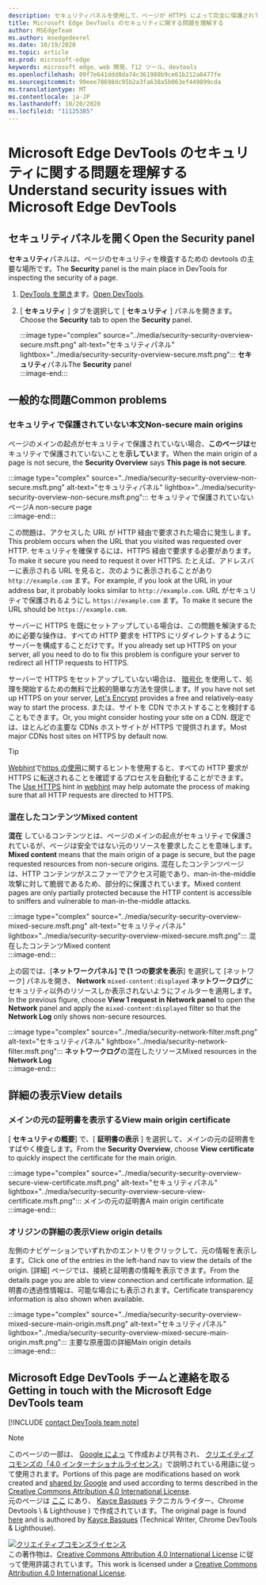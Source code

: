 ```yaml
---
description: セキュリティパネルを使用して、ページが HTTPS によって完全に保護されていることを確認します。
title: Microsoft Edge DevTools のセキュリティに関する問題を理解する
author: MSEdgeTeam
ms.author: msedgedevrel
ms.date: 10/19/2020
ms.topic: article
ms.prod: microsoft-edge
keywords: microsoft edge、web 開発、f12 ツール、devtools
ms.openlocfilehash: 09f7e641ddd8da74c361980b9ce61b212a8477fe
ms.sourcegitcommit: 99eee78698dc95b2a3fa638a5b063ef449899cda
ms.translationtype: MT
ms.contentlocale: ja-JP
ms.lasthandoff: 10/20/2020
ms.locfileid: "11125385"
---
```

<!-- Copyright Kayce Basques 

   Licensed under the Apache License, Version 2.0 (the "License");
   you may not use this file except in compliance with the License.
   You may obtain a copy of the License at

       https://www.apache.org/licenses/LICENSE-2.0

   Unless required by applicable law or agreed to in writing, software
   distributed under the License is distributed on an "AS IS" BASIS,
   WITHOUT WARRANTIES OR CONDITIONS OF ANY KIND, either express or implied.
   See the License for the specific language governing permissions and
   limitations under the License.  -->  

# <span data-ttu-id="0c113-104">Microsoft Edge DevTools のセキュリティに関する問題を理解する</span><span class="sxs-lookup"><span data-stu-id="0c113-104">Understand security issues with Microsoft Edge DevTools</span></span>  

  

<!--Use the **Security** Panel in [Microsoft Edge DevTools][MicrosoftEdgeDevTools] to make sure HTTPS is properly implemented on a page.  See **Why HTTPS Matters** to learn why every website should be protected with HTTPS, even sites that do not handle sensitive user data.  -->  

<!--todo: add section when why-https is available -->  

## <span data-ttu-id="0c113-105">セキュリティパネルを開く</span><span class="sxs-lookup"><span data-stu-id="0c113-105">Open the Security panel</span></span>  

<span data-ttu-id="0c113-106">**セキュリティ**パネルは、ページのセキュリティを検査するための devtools の主要な場所です。</span><span class="sxs-lookup"><span data-stu-id="0c113-106">The **Security** panel is the main place in DevTools for inspecting the security of a page.</span></span>  

1.  <span data-ttu-id="0c113-107">[DevTools を開き][DevToolsOpen]ます。</span><span class="sxs-lookup"><span data-stu-id="0c113-107">[Open DevTools][DevToolsOpen].</span></span>  
1.  <span data-ttu-id="0c113-108">[ **セキュリティ** ] タブを選択して [ **セキュリティ** ] パネルを開きます。</span><span class="sxs-lookup"><span data-stu-id="0c113-108">Choose the **Security** tab to open the **Security** panel.</span></span>  
    
    :::image type="complex" source="../media/security-security-overview-secure.msft.png" alt-text="セキュリティパネル" lightbox="../media/security-security-overview-secure.msft.png":::
       <span data-ttu-id="0c113-110">**セキュリティ**パネル</span><span class="sxs-lookup"><span data-stu-id="0c113-110">The **Security** panel</span></span>  
    :::image-end:::  
    
## <span data-ttu-id="0c113-111">一般的な問題</span><span class="sxs-lookup"><span data-stu-id="0c113-111">Common problems</span></span>  

### <span data-ttu-id="0c113-112">セキュリティで保護されていない本文</span><span class="sxs-lookup"><span data-stu-id="0c113-112">Non-secure main origins</span></span>  

<span data-ttu-id="0c113-113">ページのメインの起点がセキュリティで保護されていない場合、**このページは**セキュリティで保護されていないことを**示してい**ます。</span><span class="sxs-lookup"><span data-stu-id="0c113-113">When the main origin of a page is not secure, the **Security Overview** says **This page is not secure**.</span></span>  

:::image type="complex" source="../media/security-security-overview-non-secure.msft.png" alt-text="セキュリティパネル" lightbox="../media/security-security-overview-non-secure.msft.png":::
   <span data-ttu-id="0c113-115">セキュリティで保護されていないページ</span><span class="sxs-lookup"><span data-stu-id="0c113-115">A non-secure page</span></span>  
:::image-end:::  

<span data-ttu-id="0c113-116">この問題は、アクセスした URL が HTTP 経由で要求された場合に発生します。</span><span class="sxs-lookup"><span data-stu-id="0c113-116">This problem occurs when the URL that you visited was requested over HTTP.</span></span>  <span data-ttu-id="0c113-117">セキュリティを確保するには、HTTPS 経由で要求する必要があります。</span><span class="sxs-lookup"><span data-stu-id="0c113-117">To make it secure you need to request it over HTTPS.</span></span>  <span data-ttu-id="0c113-118">たとえば、アドレスバーに表示される URL を見ると、次のように表示されることがあり `http://example.com` ます。</span><span class="sxs-lookup"><span data-stu-id="0c113-118">For example, if you look at the URL in your address bar, it probably looks similar to `http://example.com`.</span></span>  <span data-ttu-id="0c113-119">URL がセキュリティで保護されるようにし `https://example.com` ます。</span><span class="sxs-lookup"><span data-stu-id="0c113-119">To make it secure the URL should be `https://example.com`.</span></span>  

<span data-ttu-id="0c113-120">サーバーに HTTPS を既にセットアップしている場合は、この問題を解決するために必要な操作は、すべての HTTP 要求を HTTPS にリダイレクトするようにサーバーを構成することだけです。</span><span class="sxs-lookup"><span data-stu-id="0c113-120">If you already set up HTTPS on your server, all you need to do to fix this problem is configure your server to redirect all HTTP requests to HTTPS.</span></span>  

<span data-ttu-id="0c113-121">サーバーで HTTPS をセットアップしていない場合は、 [暗号化][LetsEncrypt] を使用して、処理を開始するための無料で比較的簡単な方法を提供します。</span><span class="sxs-lookup"><span data-stu-id="0c113-121">If you have not set up HTTPS on your server, [Let's Encrypt][LetsEncrypt] provides a free and relatively-easy way to start the process.</span></span>  <span data-ttu-id="0c113-122">または、サイトを CDN でホストすることを検討することもできます。</span><span class="sxs-lookup"><span data-stu-id="0c113-122">Or, you might consider hosting your site on a CDN.</span></span>  <span data-ttu-id="0c113-123">既定では、ほとんどの主要な CDNs ホストサイトが HTTPS で提供されます。</span><span class="sxs-lookup"><span data-stu-id="0c113-123">Most major CDNs host sites on HTTPS by default now.</span></span>  

> [!TIP]
> <span data-ttu-id="0c113-124">[Webhint][Webhint]で[https の使用][WebhintUseHttps]に関するヒントを使用すると、すべての HTTP 要求が HTTPS に転送されることを確認するプロセスを自動化することができます。</span><span class="sxs-lookup"><span data-stu-id="0c113-124">The [Use HTTPS][WebhintUseHttps] hint in [webhint][Webhint] may help automate the process of making sure that all HTTP requests are directed to HTTPS.</span></span>  

### <span data-ttu-id="0c113-125">混在したコンテンツ</span><span class="sxs-lookup"><span data-stu-id="0c113-125">Mixed content</span></span>  

<span data-ttu-id="0c113-126">**混在** しているコンテンツとは、ページのメインの起点がセキュリティで保護されているが、ページは安全ではない元のリソースを要求したことを意味します。</span><span class="sxs-lookup"><span data-stu-id="0c113-126">**Mixed content** means that the main origin of a page is secure, but the page requested resources from non-secure origins.</span></span>  <span data-ttu-id="0c113-127">混在したコンテンツページは、HTTP コンテンツがスニファーでアクセス可能であり、man-in-the-middle 攻撃に対して脆弱であるため、部分的に保護されています。</span><span class="sxs-lookup"><span data-stu-id="0c113-127">Mixed content pages are only partially protected because the HTTP content is accessible to sniffers and vulnerable to man-in-the-middle attacks.</span></span>  

:::image type="complex" source="../media/security-security-overview-mixed-secure.msft.png" alt-text="セキュリティパネル" lightbox="../media/security-security-overview-mixed-secure.msft.png":::
   <span data-ttu-id="0c113-129">混在したコンテンツ</span><span class="sxs-lookup"><span data-stu-id="0c113-129">Mixed content</span></span>  
:::image-end:::  

<span data-ttu-id="0c113-130">上の図では、[**ネットワークパネル] で [1 つの要求を表示**] を選択して [ネットワーク] パネルを開き、 **Network** `mixed-content:displayed` **ネットワークログ**にセキュリティ以外のリソースしか表示されないようにフィルターを適用します。</span><span class="sxs-lookup"><span data-stu-id="0c113-130">In the previous figure, choose **View 1 request in Network panel** to open the **Network** panel and apply the `mixed-content:displayed` filter so that the **Network Log** only shows non-secure resources.</span></span>  

:::image type="complex" source="../media/security-network-filter.msft.png" alt-text="セキュリティパネル" lightbox="../media/security-network-filter.msft.png":::
   <span data-ttu-id="0c113-132">**ネットワークログ**の混在したリソース</span><span class="sxs-lookup"><span data-stu-id="0c113-132">Mixed resources in the **Network Log**</span></span>  
:::image-end:::  

## <span data-ttu-id="0c113-133">詳細の表示</span><span class="sxs-lookup"><span data-stu-id="0c113-133">View details</span></span>  

### <span data-ttu-id="0c113-134">メインの元の証明書を表示する</span><span class="sxs-lookup"><span data-stu-id="0c113-134">View main origin certificate</span></span>  

<span data-ttu-id="0c113-135">[ **セキュリティの概要**] で、[ **証明書の表示** ] を選択して、メインの元の証明書をすばやく検査します。</span><span class="sxs-lookup"><span data-stu-id="0c113-135">From the **Security Overview**, choose **View certificate** to quickly inspect the certificate for the main origin.</span></span>  

:::image type="complex" source="../media/security-security-overview-secure-view-certificate.msft.png" alt-text="セキュリティパネル" lightbox="../media/security-security-overview-secure-view-certificate.msft.png":::
   <span data-ttu-id="0c113-137">メインの元の証明書</span><span class="sxs-lookup"><span data-stu-id="0c113-137">A main origin certificate</span></span>  
:::image-end:::  

### <span data-ttu-id="0c113-138">オリジンの詳細の表示</span><span class="sxs-lookup"><span data-stu-id="0c113-138">View origin details</span></span>  

<span data-ttu-id="0c113-139">左側のナビゲーションでいずれかのエントリをクリックして、元の情報を表示します。</span><span class="sxs-lookup"><span data-stu-id="0c113-139">Click one of the entries in the left-hand nav to view the details of the origin.</span></span>  <span data-ttu-id="0c113-140">[詳細] ページでは、接続と証明書の情報を表示できます。</span><span class="sxs-lookup"><span data-stu-id="0c113-140">From the details page you are able to view connection and certificate information.</span></span>  <span data-ttu-id="0c113-141">証明書の透過性情報は、可能な場合にも表示されます。</span><span class="sxs-lookup"><span data-stu-id="0c113-141">Certificate transparency information is also shown when available.</span></span>  

:::image type="complex" source="../media/security-security-overview-mixed-secure-main-origin.msft.png" alt-text="セキュリティパネル" lightbox="../media/security-security-overview-mixed-secure-main-origin.msft.png":::
   <span data-ttu-id="0c113-143">主要な原産国の詳細</span><span class="sxs-lookup"><span data-stu-id="0c113-143">Main origin details</span></span>  
:::image-end:::  

## <span data-ttu-id="0c113-144">Microsoft Edge DevTools チームと連絡を取る</span><span class="sxs-lookup"><span data-stu-id="0c113-144">Getting in touch with the Microsoft Edge DevTools team</span></span>  

[!INCLUDE [contact DevTools team note](../includes/contact-devtools-team-note.md)]  

<!-- links -->  

[MicrosoftEdgeDevTools]: ../../devtools-guide-chromium.md "Microsoft Edge (Chromium) 開発者ツール |Microsoft ドキュメント"  
[DevToolsOpen]: ../open.md "Microsoft Edge DevTools を開く |Microsoft ドキュメント"  
[LetsEncrypt]: https://letsencrypt.org "暗号化されていない SSL/TLS 証明書を使用する"  

[Webhint]: https://webhint.io "web ヒント"  
[WebhintUseHttps]: https://webhint.io/docs/user-guide/hints/hint-https-only "HTTPS を使用 |webhint に関するドキュメント"  

<!--[mixed]: /web/fundamentals/security/prevent-mixed-content/what-is-mixed-content ""  -->

> [!NOTE]
> <span data-ttu-id="0c113-150">このページの一部は、 [Google によっ][GoogleSitePolicies] て作成および共有され、 [クリエイティブコモンズの「4.0 インターナショナルライセンス][CCA4IL]」で説明されている用語に従って使用されます。</span><span class="sxs-lookup"><span data-stu-id="0c113-150">Portions of this page are modifications based on work created and [shared by Google][GoogleSitePolicies] and used according to terms described in the [Creative Commons Attribution 4.0 International License][CCA4IL].</span></span>  
> <span data-ttu-id="0c113-151">元のページは [ここ](https://developers.google.com/web/tools/chrome-devtools/security/index) にあり、 [Kayce Basques][KayceBasques] テクニカルライター、Chrome Devtools \ & Lighthouse \) で作成されています。</span><span class="sxs-lookup"><span data-stu-id="0c113-151">The original page is found [here](https://developers.google.com/web/tools/chrome-devtools/security/index) and is authored by [Kayce Basques][KayceBasques] \(Technical Writer, Chrome DevTools \& Lighthouse\).</span></span>  

[![クリエイティブコモンズライセンス][CCby4Image]][CCA4IL]  
<span data-ttu-id="0c113-153">この著作物は、[Creative Commons Attribution 4.0 International License][CCA4IL] に従って使用許諾されています。</span><span class="sxs-lookup"><span data-stu-id="0c113-153">This work is licensed under a [Creative Commons Attribution 4.0 International License][CCA4IL].</span></span>  

[CCA4IL]: https://creativecommons.org/licenses/by/4.0  
[CCby4Image]: https://i.creativecommons.org/l/by/4.0/88x31.png  
[GoogleSitePolicies]: https://developers.google.com/terms/site-policies  
[KayceBasques]: https://developers.google.com/web/resources/contributors/kaycebasques  

